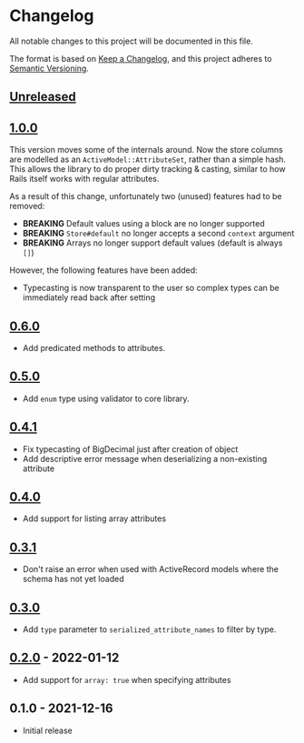# Changelog

All notable changes to this project will be documented in this file.

The format is based on [Keep a Changelog](https://keepachangelog.com/en/1.0.0/),
and this project adheres to [Semantic Versioning](https://semver.org/spec/v2.0.0.html).

## [Unreleased]

## [1.0.0]

This version moves some of the internals around. Now the store columns are modelled as an
`ActiveModel::AttributeSet`, rather than a simple hash. This allows the library to do
proper dirty tracking & casting, similar to how Rails itself works with regular attributes.

As a result of this change, unfortunately two (unused) features had to be removed:

* **BREAKING** Default values using a block are no longer supported
* **BREAKING** `Store#default` no longer accepts a second `context` argument
* **BREAKING** Arrays no longer support default values (default is always `[]`)

However, the following features have been added:

* Typecasting is now transparent to the user so complex types can be immediately read back
  after setting

## [0.6.0]

* Add predicated methods to attributes.

## [0.5.0]

* Add `enum` type using validator to core library.

## [0.4.1]

* Fix typecasting of BigDecimal just after creation of object
* Add descriptive error message when deserializing a non-existing attribute

## [0.4.0]

* Add support for listing array attributes

## [0.3.1]

* Don't raise an error when used with ActiveRecord models where the schema has not yet loaded

## [0.3.0]

* Add `type` parameter to `serialized_attribute_names` to filter by type.

## [0.2.0] - 2022-01-12

* Add support for `array: true` when specifying attributes

## 0.1.0 - 2021-12-16

* Initial release

[Unreleased]: https://github.com/zaikio/serialize_attributes/compare/v1.0.0..HEAD
[1.0.0]: https://github.com/zaikio/serialize_attributes/compare/v0.6.0..v1.0.0
[0.6.0]: https://github.com/zaikio/serialize_attributes/compare/v0.5.0..v0.6.0
[0.5.0]: https://github.com/zaikio/serialize_attributes/compare/v0.4.1..v0.5.0
[0.4.1]: https://github.com/zaikio/serialize_attributes/compare/v0.4.0..v0.4.1
[0.4.0]: https://github.com/zaikio/serialize_attributes/compare/v0.3.1..v0.4.0
[0.3.1]: https://github.com/zaikio/serialize_attributes/compare/v0.3.0..v0.3.1
[0.3.0]: https://github.com/zaikio/serialize_attributes/compare/v0.2.0..v0.3.0
[0.2.0]: https://github.com/zaikio/serialize_attributes/compare/v0.1.0..v0.2.0

